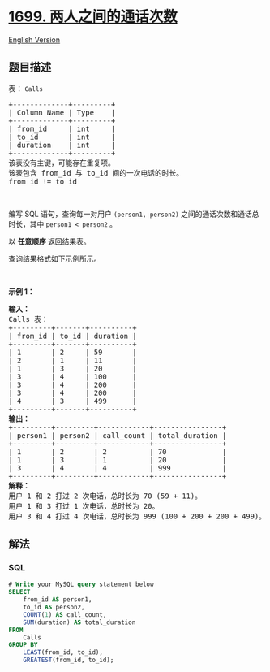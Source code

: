 # [1699. 两人之间的通话次数](https://leetcode-cn.com/problems/number-of-calls-between-two-persons)

[English Version](/solution/1600-1699/1699.Number%20of%20Calls%20Between%20Two%20Persons/README_EN.md)

## 题目描述

<!-- 这里写题目描述 -->

<p>表：&nbsp;<code>Calls</code></p>

<pre>
+-------------+---------+
| Column Name | Type    |
+-------------+---------+
| from_id     | int     |
| to_id       | int     |
| duration    | int     |
+-------------+---------+
该表没有主键，可能存在重复项。
该表包含 from_id 与 to_id 间的一次电话的时长。
from_id != to_id
</pre>

<p>&nbsp;</p>

<p>编写 SQL 语句，查询每一对用户&nbsp;<code>(person1, person2)</code>&nbsp;之间的通话次数和通话总时长，其中&nbsp;<code>person1 &lt; person2</code>&nbsp;。</p>

<p>以 <strong>任意顺序</strong> 返回结果表。</p>

<p>查询结果格式如下示例所示。</p>

<p>&nbsp;</p>

<p><strong>示例 1：</strong></p>

<pre>
<strong>输入：</strong>
Calls 表：
+---------+-------+----------+
| from_id | to_id | duration |
+---------+-------+----------+
| 1       | 2     | 59       |
| 2       | 1     | 11       |
| 1       | 3     | 20       |
| 3       | 4     | 100      |
| 3       | 4     | 200      |
| 3       | 4     | 200      |
| 4       | 3     | 499      |
+---------+-------+----------+
<strong>输出：</strong>
+---------+---------+------------+----------------+
| person1 | person2 | call_count | total_duration |
+---------+---------+------------+----------------+
| 1       | 2       | 2          | 70             |
| 1       | 3       | 1          | 20             |
| 3       | 4       | 4          | 999            |
+---------+---------+------------+----------------+
<strong>解释：</strong>
用户 1 和 2 打过 2 次电话，总时长为 70 (59 + 11)。
用户 1 和 3 打过 1 次电话，总时长为 20。
用户 3 和 4 打过 4 次电话，总时长为 999 (100 + 200 + 200 + 499)。</pre>

## 解法

<!-- 这里可写通用的实现逻辑 -->

<!-- tabs:start -->

### **SQL**

```sql
# Write your MySQL query statement below
SELECT
    from_id AS person1,
    to_id AS person2,
    COUNT(1) AS call_count,
    SUM(duration) AS total_duration
FROM
    Calls
GROUP BY
    LEAST(from_id, to_id),
    GREATEST(from_id, to_id);
```

<!-- tabs:end -->
